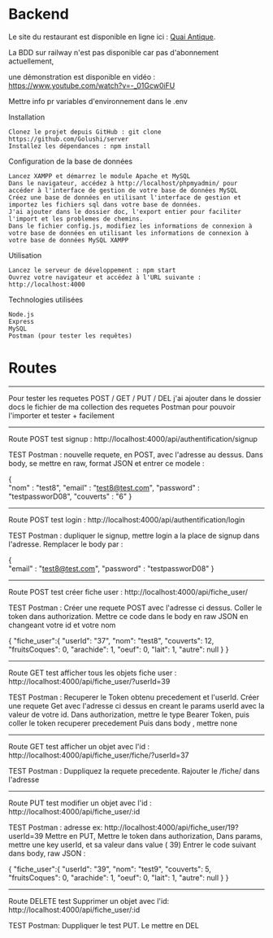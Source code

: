 # Backend

Le site du restaurant est disponible en ligne ici : [Quai Antique](https://quai-antique-chambery.netlify.app/).

La BDD sur railway n'est pas disponible car pas d'abonnement actuellement, 

une démonstration est disponible en vidéo :
https://www.youtube.com/watch?v=-_01Gcw0iFU

Mettre info pr variables d'environnement dans le .env

Installation

    Clonez le projet depuis GitHub : git clone https://github.com/Golushi/server
    Installez les dépendances : npm install

Configuration de la base de données

    Lancez XAMPP et démarrez le module Apache et MySQL
    Dans le navigateur, accédez à http://localhost/phpmyadmin/ pour accéder à l'interface de gestion de votre base de données MySQL
    Créez une base de données en utilisant l'interface de gestion et importez les fichiers sql dans votre base de données.
    J'ai ajouter dans le dossier doc, l'export entier pour faciliter l'import et les problemes de chemins.
    Dans le fichier config.js, modifiez les informations de connexion à votre base de données en utilisant les informations de connexion à votre base de données MySQL XAMPP

Utilisation

    Lancez le serveur de développement : npm start
    Ouvrez votre navigateur et accédez à l'URL suivante : http://localhost:4000

Technologies utilisées

    Node.js
    Express
    MySQL
    Postman (pour tester les requêtes)

# Routes

---

Pour tester les requetes POST / GET / PUT / DEL
j'ai ajouter dans le dossier docs le fichier de ma collection des requetes Postman pour pouvoir l'importer et tester + facilement

---

Route POST test signup :
http://localhost:4000/api/authentification/signup

TEST Postman :
nouvelle requete, en POST, avec l'adresse au dessus.
Dans body, se mettre en raw, format JSON et entrer ce modele :

{  
 "nom" : "test8",
"email" : "test8@test.com",
"password" : "testpassworD08",
"couverts" : "6"
}

---

Route POST test login :
http://localhost:4000/api/authentification/login

TEST Postman :
dupliquer le signup, mettre login a la place de signup dans l'adresse.
Remplacer le body par :

{  
 "email" : "test8@test.com",
"password" : "testpassworD08"
}

---

Route POST test créer fiche user :
http://localhost:4000/api/fiche_user/

TEST Postman :
Créer une requete POST avec l'adresse ci dessus.
Coller le token dans authorization.
Mettre ce code dans le body en raw JSON en changeant votre id et votre nom

{
"fiche_user":{
"userId": "37",
"nom": "test8",
"couverts": 12,
"fruitsCoques": 0,
"arachide": 1,
"oeuf": 0,
"lait": 1,
"autre": null
}
}

---

Route GET test afficher tous les objets fiche user :
http://localhost:4000/api/fiche_user/?userId=39

TEST Postman :
Recuperer le Token obtenu precedement et l'userId.
Créer une requete Get avec l'adresse ci dessus en creant le params userId avec la valeur de votre id.
Dans authorization, mettre le type Bearer Token, puis coller le token recuperer precedement
Puis dans body , mettre none

---

Route GET test afficher un objet avec l'id :
http://localhost:4000/api/fiche_user/fiche/?userId=37

TEST Postman :
Duppliquez la requete precedente.
Rajouter le /fiche/ dans l'adresse

---

Route PUT test modifier un objet avec l'id :
http://localhost:4000/api/fiche_user/:id

TEST Postman :
adresse ex: http://localhost:4000/api/fiche_user/19?userId=39
Mettre en PUT,
Mettre le token dans authorization,
Dans params, mettre une key userId, et sa valeur dans value ( 39)
Entrer le code suivant dans body, raw JSON :

{
"fiche_user":{
"userId": "39",
"nom": "test9",
"couverts": 5,
"fruitsCoques": 0,
"arachide": 1,
"oeuf": 0,
"lait": 1,
"autre": null
}
}

---

Route DELETE test Supprimer un objet avec l'id:
http://localhost:4000/api/fiche_user/:id

TEST Postman:
Duppliquer le test PUT.
Le mettre en DEL
